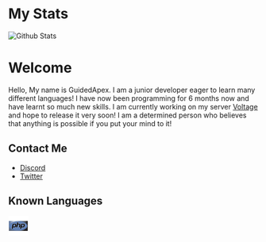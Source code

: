 # My Stats
![Github Stats](https://github-readme-stats.vercel.app/api?username=GuidedApex&show_icons=true&count_private=true)


# Welcome

Hello, My name is GuidedApex. I am a junior developer eager to learn many different languages! I have now been programming for 6 months now and have learnt so much new skills. I am currently working on my server [Voltage](https://discord.gg/fGswqpg2T9) and hope to release it very soon! I am a determined person who believes that anything is possible if you put your mind to it!

## Contact Me

- [Discord](https://discord.gg/fGswqpg2T9)
- [Twitter](https://twitter.com/gamerz_apex)

## Known Languages

<a href="https://en.wikipedia.org/wiki/PHP" target="_blank"> <img src="https://raw.githubusercontent.com/devicons/devicon/master/icons/php/php-original.svg" alt="php" width="40" height="40"/>
